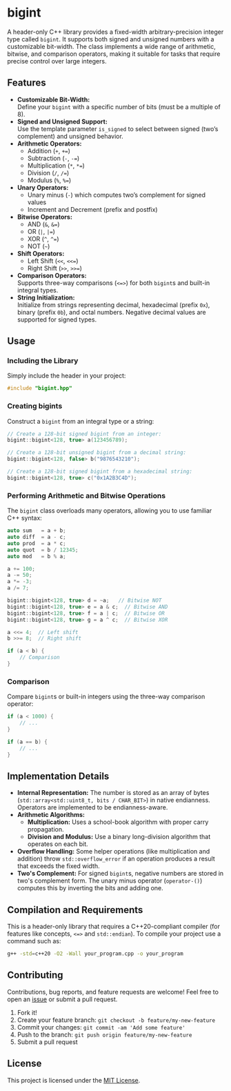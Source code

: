 # bigint
A header-only C++ library provides a fixed-width arbitrary-precision integer type called `bigint`. It supports both signed and unsigned numbers with a customizable bit-width. The class implements a wide range of arithmetic, bitwise, and comparison operators, making it suitable for tasks that require precise control over large integers.

## Features
- **Customizable Bit-Width:**  
  Define your `bigint` with a specific number of bits (must be a multiple of 8).
- **Signed and Unsigned Support:**  
  Use the template parameter `is_signed` to select between signed (two’s complement) and unsigned behavior.
- **Arithmetic Operators:**
    - Addition (`+`, `+=`)
    - Subtraction (`-`, `-=`)
    - Multiplication (`*`, `*=`)
    - Division (`/`, `/=`)
    - Modulus (`%`, `%=`)
- **Unary Operators:**
    - Unary minus (`-`) which computes two’s complement for signed values
    - Increment and Decrement (prefix and postfix)
- **Bitwise Operators:**
    - AND (`&`, `&=`)
    - OR (`|`, `|=`)
    - XOR (`^`, `^=`)
    - NOT (`~`)
- **Shift Operators:**
    - Left Shift (`<<`, `<<=`)
    - Right Shift (`>>`, `>>=`)
- **Comparison Operators:**  
  Supports three-way comparisons (`<=>`) for both `bigint`s and built-in integral types.
- **String Initialization:**  
  Initialize from strings representing decimal, hexadecimal (prefix `0x`), binary (prefix `0b`), and octal numbers. Negative decimal values are supported for signed types.

## Usage
### Including the Library
Simply include the header in your project:

```cpp
#include "bigint.hpp"
```

### Creating bigints
Construct a `bigint` from an integral type or a string:

```cpp
// Create a 128-bit signed bigint from an integer:
bigint::bigint<128, true> a(123456789);

// Create a 128-bit unsigned bigint from a decimal string:
bigint::bigint<128, false> b("9876543210");

// Create a 128-bit signed bigint from a hexadecimal string:
bigint::bigint<128, true> c("0x1A2B3C4D");
```

### Performing Arithmetic and Bitwise Operations
The `bigint` class overloads many operators, allowing you to use familiar C++ syntax:

```cpp
auto sum   = a + b;
auto diff  = a - c;
auto prod  = a * c;
auto quot  = b / 12345;
auto mod   = b % a;

a += 100;
a -= 50;
a *= -3;
a /= 7;

bigint::bigint<128, true> d = ~a;   // Bitwise NOT
bigint::bigint<128, true> e = a & c;  // Bitwise AND
bigint::bigint<128, true> f = a | c;  // Bitwise OR
bigint::bigint<128, true> g = a ^ c;  // Bitwise XOR

a <<= 4;  // Left shift
b >>= 8;  // Right shift

if (a < b) {
    // Comparison
}
```

### Comparison
Compare `bigint`s or built-in integers using the three-way comparison operator:

```cpp
if (a < 1000) {
    // ...
}

if (a == b) {
    // ...
}
```

## Implementation Details
- **Internal Representation:** The number is stored as an array of bytes (`std::array<std::uint8_t, bits / CHAR_BIT>`) in native endianness. Operators are implemented to be endianness-aware.
- **Arithmetic Algorithms:**
  - **Multiplication:** Uses a school-book algorithm with proper carry propagation. 
  - **Division and Modulus:** Use a binary long-division algorithm that operates on each bit.
- **Overflow Handling:** Some helper operations (like multiplication and addition) throw `std::overflow_error` if an operation produces a result that exceeds the fixed width.
- **Two's Complement:** For signed `bigint`s, negative numbers are stored in two's complement form. The unary minus operator (`operator-()`) computes this by inverting the bits and adding one.

## Compilation and Requirements
This is a header-only library that requires a C++20-compliant compiler (for features like concepts, `<=>` and `std::endian`). To compile your project use a command such as:

```bash
g++ -std=c++20 -O2 -Wall your_program.cpp -o your_program
```

## Contributing

Contributions, bug reports, and feature requests are welcome! Feel free to open an [issue](https://github.com/rwindegger/bigint23/issues) or submit a pull request.

1. Fork it!
2. Create your feature branch: `git checkout -b feature/my-new-feature`
3. Commit your changes: `git commit -am 'Add some feature'`
4. Push to the branch: `git push origin feature/my-new-feature`
5. Submit a pull request

## License

This project is licensed under the [MIT License](LICENSE).